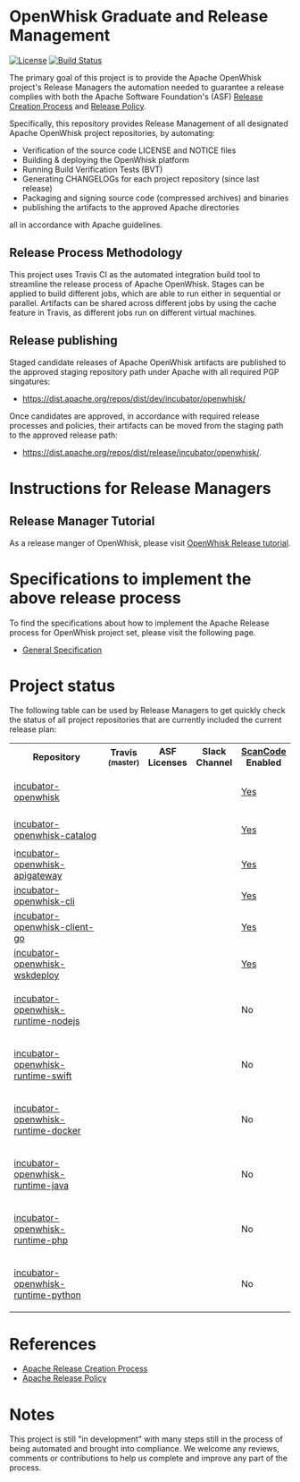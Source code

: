 <!--
#
# Licensed to the Apache Software Foundation (ASF) under one or more contributor
# license agreements.  See the NOTICE file distributed with this work for additional
# information regarding copyright ownership.  The ASF licenses this file to you
# under the Apache License, Version 2.0 (the # "License"); you may not use this
# file except in compliance with the License.  You may obtain a copy of the License
# at:
#
# http://www.apache.org/licenses/LICENSE-2.0
#
# Unless required by applicable law or agreed to in writing, software distributed
# under the License is distributed on an "AS IS" BASIS, WITHOUT WARRANTIES OR
# CONDITIONS OF ANY KIND, either express or implied.  See the License for the
# specific language governing permissions and limitations under the License.
#
-->

# OpenWhisk Graduate and Release Management

[![License](https://img.shields.io/badge/license-Apache--2.0-blue.svg)](http://www.apache.org/licenses/LICENSE-2.0)
[![Build Status](https://travis-ci.org/apache/incubator-openwhisk-release.svg?branch=master)](https://travis-ci.org/apache/incubator-openwhisk-release)

The primary goal of this project is to provide the Apache OpenWhisk project's Release Managers the automation needed to guarantee a release complies with both the Apache Software Foundation's (ASF) [Release Creation Process](http://www.apache.org/dev/release-publishing.html) and [Release Policy](http://www.apache.org/legal/release-policy.html).

Specifically, this repository provides Release Management of all designated Apache OpenWhisk project repositories, by automating:
- Verification of the source code LICENSE and NOTICE files
- Building & deploying the OpenWhisk platform
- Running Build Verification Tests (BVT)
- Generating CHANGELOGs for each project repository (since last release)
- Packaging and signing source code (compressed archives) and binaries
- publishing the artifacts to the approved Apache directories

all in accordance with Apache guidelines.

## Release Process Methodology

This project uses Travis CI as the automated integration build tool to streamline the release process of Apache OpenWhisk. Stages can be applied to build different jobs, which are able to run either in sequential or parallel. Artifacts can be shared across different jobs by using the cache feature in Travis, as different jobs run on different virtual machines.

## Release publishing

Staged candidate releases of Apache OpenWhisk artifacts are published to the approved staging repository path under Apache with all required PGP singatures:
- https://dist.apache.org/repos/dist/dev/incubator/openwhisk/

Once candidates are approved, in accordance with required release processes and policies, their artifacts can be moved from the staging path to the approved release path:
- https://dist.apache.org/repos/dist/release/incubator/openwhisk/.

# Instructions for Release Managers

## Release Manager Tutorial
As a release manger of OpenWhisk, please visit [OpenWhisk Release tutorial](docs/tutorial.md).


# Specifications to implement the above release process

To find the specifications about how to implement the Apache Release process for OpenWhisk project set, please visit the following page.

- [General Specification](docs/general_spec.md)

# Project status

The following table can be used by Release Managers to get quickly check the status of all project repositories that are currently included the current release plan:

<table width="100%" cellpadding="8">
<tbody>
<tr>
<th width="260">Repository</th>
<th>Travis<small> (master)</small></th>
<th>ASF Licenses</th>
<th>Slack Channel</th>
<th><a href="https://github.com/apache/incubator-openwhisk-utilities/tree/master/scancode">ScanCode</a> Enabled</th>
</tr>
<tr>
<td>
<p><a href="https://github.com/apache/incubator-openwhisk">incubator-openwhisk</a></p>
</td>
<td><a href="https://travis-ci.org/apache/incubator-openwhisk.svg?branch=master"><img src="https://travis-ci.org/apache/incubator-openwhisk.svg?branch=master" alt="" /></a></td>
<td>
<p><a href="https://github.com/apache/incubator-openwhisk/blob/master/LICENSE.txt"><img src="https://img.shields.io/badge/license-Apache--2.0-blue.svg" alt="" /></a></p>
</td>
<td><a href="https://openwhisk-team.slack.com/messages/C3TPCAQG1/"><img src="https://img.shields.io/badge/channel-Slack-800080.svg" alt="" /></a></td>
<td><a href="https://github.com/apache/incubator-openwhisk/blob/master/tools/travis/build.sh">Yes</a></td>
</tr>
<tr>
<td><a href="https://github.com/apache/incubator-openwhisk-catalog">incubator-openwhisk-catalog</a></td>
<td><a href="https://travis-ci.org/apache/incubator-openwhisk-catalog"><img src="https://travis-ci.org/apache/incubator-openwhisk-catalog.svg?branch=master" alt="" /></a></td>
<td>
<p><a href="http://www.apache.org/licenses/LICENSE-2.0"><img src="https://img.shields.io/badge/license-Apache--2.0-blue.svg" alt="" /></a></p>
</td>
<td>&nbsp;</td>
<td>
<p><a href="https://github.com/apache/incubator-openwhisk-catalog/blob/master/tools/travis/build.sh">Yes</a></p>
</td>
</tr>
<tr>
<td>i<a href="https://github.com/apache/incubator-openwhisk-apigateway">ncubator-openwhisk-apigateway</a></td>
<td><a href="https://travis-ci.org/apache/incubator-openwhisk-apigateway"><img src="https://travis-ci.org/apache/incubator-openwhisk-apigateway.svg?branch=master" alt="" /></a></td>
<td>
<p><a href="http://www.apache.org/licenses/LICENSE-2.0"><img src="https://img.shields.io/badge/license-Apache--2.0-blue.svg" alt="" /></a></p>
</td>
<td><a href="https://openwhisk-team.slack.com/messages/C3TP33Y2U/"><img src="https://img.shields.io/badge/channel-Slack-800080.svg" alt="" /></a></td>
<td><a href="https://github.com/apache/incubator-openwhisk-apigateway/blob/master/tools/travis/build.sh">Yes</a></td>
</tr>
<tr>
<td><a href="https://github.com/apache/incubator-openwhisk-cli">incubator-openwhisk-cli</a></td>
<td>
<p><a href="https://travis-ci.org/apache/incubator-openwhisk-cli"><img src="https://travis-ci.org/apache/incubator-openwhisk-cli.svg?branch=master" alt="" /></a></p>
</td>
<td><a href="http://www.apache.org/licenses/LICENSE-2.0"><img src="https://img.shields.io/badge/license-Apache--2.0-blue.svg" alt="" /></a></td>
<td>&nbsp;</td>
<td><a href="https://github.com/apache/incubator-openwhisk-cli/blob/master/tools/travis/scancode.sh">Yes</a></td>
</tr>
<tr>
<td><a href="https://github.com/apache/incubator-openwhisk-client-go">incubator-openwhisk-client-go</a></td>
<td><a href="https://travis-ci.org/apache/incubator-openwhisk-client-go"><img src="https://travis-ci.org/apache/incubator-openwhisk-client-go.svg?branch=master" alt="" /></a></td>
<td><a href="http://www.apache.org/licenses/LICENSE-2.0"><img src="https://img.shields.io/badge/license-Apache--2.0-blue.svg" alt="" /></a></td>
<td>&nbsp;</td>
<td><a href="https://github.com/apache/incubator-openwhisk-client-go/blob/master/tools/travis/build.sh">Yes</a></td>
</tr>
<tr>
<td><a href="https://github.com/apache/incubator-openwhisk-wskdeploy">incubator-openwhisk-wskdeploy</a></td>
<td><a href="https://travis-ci.org/apache/incubator-openwhisk-wskdeploy/builds"><img src="https://travis-ci.org/apache/incubator-openwhisk-wskdeploy.svg?branch=master" alt="" /></a></td>
<td><a href="http://www.apache.org/licenses/LICENSE-2.0"><img src="https://img.shields.io/badge/license-Apache--2.0-blue.svg" alt="" /></a></td>
<td><a href="https://openwhisk-team.slack.com/messages/C3TP33Y2U/"><img src="https://img.shields.io/badge/channel-Slack-800080.svg" alt="" /></a></td>
<td><a href="https://github.com/apache/incubator-openwhisk-wskdeploy/blob/master/tools/travis/scancode.sh">Yes</a></td>
</tr>
<tr>
<td>
<p><a href="https://github.com/apache/incubator-openwhisk-runtime-nodejs">incubator-openwhisk-runtime-nodejs</a></p>
</td>
<td>
<p><img src="https://travis-ci.org/apache/incubator-openwhisk-runtime-nodejs.svg?branch=master" alt="" /></p>
</td>
<td><a href="https://github.com/apache/incubator-openwhisk-runtime-nodejs/blob/master/LICENSE.txt"><img src="https://camo.githubusercontent.com/3a4d3bc039085cffdfecbe3077ffe49c5fe23286/68747470733a2f2f696d672e736869656c64732e696f2f62616467652f6c6963656e73652d4170616368652d2d322e302d626c75652e737667" alt="" /></a></td>
<td>&nbsp;</td>
<td>No</td>
</tr>
<tr>
<td>
<p><a href="https://github.com/apache/incubator-openwhisk-runtime-swift"> incubator-openwhisk-runtime-swift</a></p>
</td>
<td><a href="https://travis-ci.org/apache/incubator-openwhisk-runtime-swift/builds"><img src="https://travis-ci.org/apache/incubator-openwhisk-runtime-swift.svg?branch=master" alt="" /></a></td>
<td><a href="https://github.com/apache/incubator-openwhisk-runtime-swift/blob/master/LICENSE.txt"><img src="https://camo.githubusercontent.com/3a4d3bc039085cffdfecbe3077ffe49c5fe23286/68747470733a2f2f696d672e736869656c64732e696f2f62616467652f6c6963656e73652d4170616368652d2d322e302d626c75652e737667" alt="" /></a></td>
<td>&nbsp;</td>
<td>No</td>
</tr>
<tr>
<td>
<p><a href="https://github.com/apache/incubator-openwhisk-runtime-docker">incubator-openwhisk-runtime-docker</a></p>
</td>
<td><a href="https://travis-ci.org/apache/incubator-openwhisk-runtime-docker/builds"><img src="https://travis-ci.org/apache/incubator-openwhisk-runtime-docker.svg?branch=master" alt="" /></a></td>
<td><a href="https://github.com/apache/incubator-openwhisk-runtime-docker/blob/master/LICENSE.txt"><img src="https://camo.githubusercontent.com/3a4d3bc039085cffdfecbe3077ffe49c5fe23286/68747470733a2f2f696d672e736869656c64732e696f2f62616467652f6c6963656e73652d4170616368652d2d322e302d626c75652e737667" alt="" /></a></td>
<td>&nbsp;</td>
<td>No</td>
</tr>
<tr>
<td>
<p><a href="https://github.com/apache/incubator-openwhisk-runtime-java">incubator-openwhisk-runtime-java</a></p>
</td>
<td><a href="https://travis-ci.org/apache/incubator-openwhisk-runtime-java/builds"><img src="https://travis-ci.org/apache/incubator-openwhisk-runtime-java.svg?branch=master" alt="" /></a></td>
<td><a href="https://github.com/apache/incubator-openwhisk-runtime-java/blob/master/LICENSE.txt"><img src="https://camo.githubusercontent.com/3a4d3bc039085cffdfecbe3077ffe49c5fe23286/68747470733a2f2f696d672e736869656c64732e696f2f62616467652f6c6963656e73652d4170616368652d2d322e302d626c75652e737667" alt="" /></a></td>
<td>&nbsp;</td>
<td>No</td>
</tr>
<tr>
<td>
<p><a href="https://github.com/apache/incubator-openwhisk-runtime-php">incubator-openwhisk-runtime-php</a></p>
</td>
<td><a href="https://travis-ci.org/apache/incubator-openwhisk-runtime-php/builds"><img src="https://travis-ci.org/apache/incubator-openwhisk-runtime-php.svg?branch=master" alt="" /></a></td>
<td><a href="https://github.com/apache/incubator-openwhisk-runtime-php/blob/master/LICENSE.txt"><img src="https://camo.githubusercontent.com/3a4d3bc039085cffdfecbe3077ffe49c5fe23286/68747470733a2f2f696d672e736869656c64732e696f2f62616467652f6c6963656e73652d4170616368652d2d322e302d626c75652e737667" alt="" /></a></td>
<td>&nbsp;</td>
<td>No</td>
</tr>
<tr>
<td>
<p><a href="https://github.com/apache/incubator-openwhisk-runtime-python">incubator-openwhisk-runtime-python</a></p>
</td>
<td><a href="https://travis-ci.org/apache/incubator-openwhisk-runtime-python/builds"><img src="https://travis-ci.org/apache/incubator-openwhisk-runtime-python.svg?branch=master" alt="" /></a></td>
<td><a href="https://github.com/apache/incubator-openwhisk-runtime-python/blob/master/LICENSE.txt"><img src="https://camo.githubusercontent.com/3a4d3bc039085cffdfecbe3077ffe49c5fe23286/68747470733a2f2f696d672e736869656c64732e696f2f62616467652f6c6963656e73652d4170616368652d2d322e302d626c75652e737667" alt="" /></a></td>
<td>&nbsp;</td>
<td>No</td>
</tr>
</tbody>
</table>

# References
- [Apache Release Creation Process](http://www.apache.org/dev/release-publishing.html)
- [Apache Release Policy](http://www.apache.org/legal/release-policy.html)

# Notes
This project is still "in development" with many steps still in the process of being automated and brought into compliance. We welcome any reviews, comments or contributions to help us complete and improve any part of the process.
